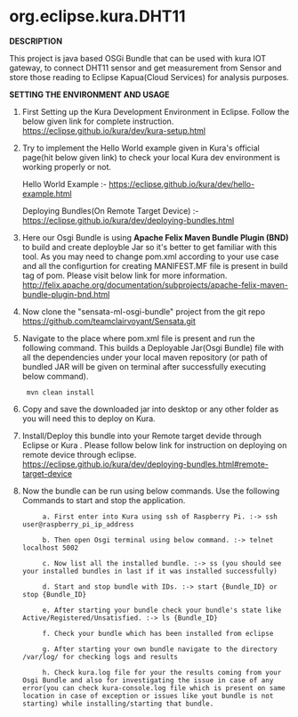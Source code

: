 # org.eclipse.kura.DHT11

**DESCRIPTION**

This project is java based OSGi Bundle that can be used with kura IOT gateway, to connect DHT11 sensor and get measurement from Sensor and store those reading to Eclipse Kapua(Cloud Services) for analysis purposes. 

**SETTING THE ENVIRONMENT AND USAGE**
    
1. First Setting up the Kura Development Environment in Eclipse. Follow the below given link for complete instruction.
   https://eclipse.github.io/kura/dev/kura-setup.html 
   
2. Try to implement the Hello World example given in Kura's official page(hit below given link) to check your local Kura dev      environment is working properly or not.

    Hello World Example :- https://eclipse.github.io/kura/dev/hello-example.html
    
    Deploying Bundles(On Remote Target Device) :- https://eclipse.github.io/kura/dev/deploying-bundles.html
    
3. Here our Osgi Bundle is using **Apache Felix Maven Bundle Plugin (BND)** to build and create deployble Jar so it's better to get familiar with this tool. As you may need to change pom.xml according to your use case and all the configurtion for creating MANIFEST.MF file is present in build tag of pom. Please visit below link for more information. 
        http://felix.apache.org/documentation/subprojects/apache-felix-maven-bundle-plugin-bnd.html
 
 
4. Now clone the "sensata-ml-osgi-bundle" project from the git repo https://github.com/teamclairvoyant/Sensata.git 

5. Navigate to the place where pom.xml file is present and run the following command. This builds a Deployable                   Jar(Osgi Bundle) file with all the dependencies under your local maven repository (or path of bundled JAR will be given       on terminal after successfully executing below command).
    
        
        mvn clean install       
 
6. Copy and save the downloaded jar into desktop or any other folder as you will need this to deploy on Kura.

7. Install/Deploy this bundle into your Remote target devide through Eclipse or Kura . Please follow below link for              instruction on deploying on remote device through eclipse. 
          https://eclipse.github.io/kura/dev/deploying-bundles.html#remote-target-device
          
8. Now the bundle can be run using below commands. Use the following Commands to start and stop the application.
       
            a. First enter into Kura using ssh of Raspberry Pi. :-> ssh user@raspberry_pi_ip_address
            
            b. Then open Osgi terminal using below command. :-> telnet localhost 5002
            
            c. Now list all the installed bundle. :-> ss (you should see your installed bundles in last if it was installed successfully)
            
            d. Start and stop bundle with IDs. :-> start {Bundle_ID} or stop {Bundle_ID} 
            
            e. After starting your bundle check your bundle's state like Active/Registered/Unsatisfied. :-> ls {Bundle_ID}
            
            f. Check your bundle which has been installed from eclipse
            
            g. After starting your own bundle navigate to the directory /var/log/ for checking logs and results
            
            h. Check kura.log file for your the results coming from your Osgi Bundle and also for investigating the issue in case of any error(you can check kura-console.log file which is present on same location in case of exception or issues like yout bundle is not starting) while installing/starting that bundle.

